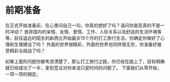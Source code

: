 # 前期准备 #

在正式开始准备前，在心里问自己一句，你真的想好了吗？请问你是否真的不是一时冲动？
放弃国内的亲情、友情、爱情、工作、人际关系以及舒适的生活环境等等，前往遥远的陌生的新西兰开始最长15个月的打工旅行生活，你确定你做好了心理和生理建设了吗？
外面的世界很精彩，外面的世界也同样很无奈，你准备好接受精彩与挑战了吗？

如果上面的问题你都考虑清楚了，那么打工旅行之路，你已经在路上了，目标明确就已经成功了一半，拿到签证对你来说只是时间的问题了。
下面我们从零开始，一项一项的搞定。